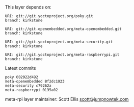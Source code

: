 This layer depends on:

    URI: git://git.yoctoproject.org/poky.git
    branch: kirkstone

    URI: git://git.openembedded.org/meta-openembedded.git
    branch: kirkstone

    URI: git://git.yoctoproject.org/meta-security.git
    branch: kirkstone

    URI: git://git.yoctoproject.org/meta-raspberrypi.git
    branch: kirkstone

Latest commits

    poky 602922d492
    meta-openembedded 8f2dc1023
    meta-security c79262a
    meta-raspberrypi 0135a02

meta-rpi layer maintainer: Scott Ellis <scott@jumpnowtek.com>
